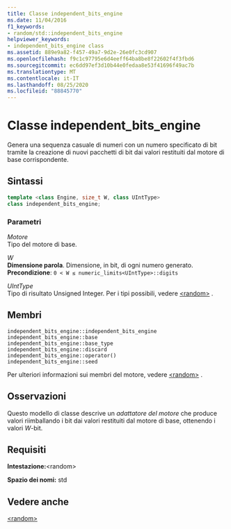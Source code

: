 ```yaml
---
title: Classe independent_bits_engine
ms.date: 11/04/2016
f1_keywords:
- random/std::independent_bits_engine
helpviewer_keywords:
- independent_bits_engine class
ms.assetid: 889e9a82-f457-49a7-9d2e-26e0fc3cd907
ms.openlocfilehash: f9c1c97795e6d4eeff64ba8be8f22602f4f3fbd6
ms.sourcegitcommit: ec6dd97ef3d10b44e0fedaa8e53f41696f49ac7b
ms.translationtype: MT
ms.contentlocale: it-IT
ms.lasthandoff: 08/25/2020
ms.locfileid: "88845770"
---
```

# <a name="independent_bits_engine-class"></a>Classe independent_bits_engine

Genera una sequenza casuale di numeri con un numero specificato di bit tramite la creazione di nuovi pacchetti di bit dai valori restituiti dal motore di base corrispondente.

## <a name="syntax"></a>Sintassi

```cpp
template <class Engine, size_t W, class UIntType>
class independent_bits_engine;
```

### <a name="parameters"></a>Parametri

*Motore*\
Tipo del motore di base.

*W*\
**Dimensione parola**. Dimensione, in bit, di ogni numero generato. **Precondizione**: `0 < W ≤ numeric_limits<UIntType>::digits`

*UIntType*\
Tipo di risultato Unsigned Integer. Per i tipi possibili, vedere [\<random>](../standard-library/random.md) .

## <a name="members"></a>Membri

`independent_bits_engine::independent_bits_engine`\
`independent_bits_engine::base`\
`independent_bits_engine::base_type`\
`independent_bits_engine::discard`\
`independent_bits_engine::operator()`\
`independent_bits_engine::seed`

Per ulteriori informazioni sui membri del motore, vedere [\<random>](../standard-library/random.md) .

## <a name="remarks"></a>Osservazioni

Questo modello di classe descrive un *adattatore del motore* che produce valori riimballando i bit dai valori restituiti dal motore di base, ottenendo i valori *W*-bit.

## <a name="requirements"></a>Requisiti

**Intestazione:**\<random>

**Spazio dei nomi:** std

## <a name="see-also"></a>Vedere anche

[\<random>](../standard-library/random.md)
